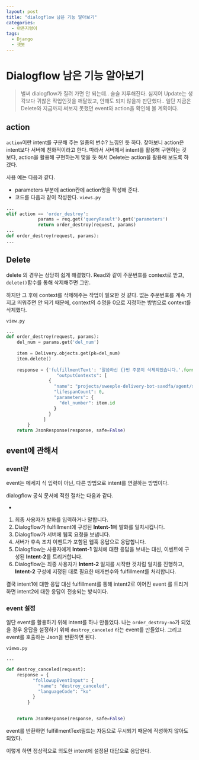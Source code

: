 ```yaml
---
layout: post
title: "dialogflow 남은 기능 알아보기"
categories:
  - 아픈지렁이
tags:
  - Django
  - 챗봇
---
```


# Dialogflow 남은 기능 알아보기

> 벌써 dialogflow가 질려 가면 안 되는데.. 슬슬 지루해진다.
> 심지어 Update는 생각보다 귀찮은 작업인것을 깨달았고, 안해도 되지 않을까 판단했다..
> 일단 지금은 Delete와 지금까지 써보지 못했던 event와 action을 확인해 볼 계획이다.

## action

`action`이란 intent를 구분해 주는 일종의 변수? 느낌인 듯 하다.
찾아보니 action은 intent보다 서버에 친화적이라고 한다.
따라서 서버에서 intent를 활용해 구현하는 것 보다, action을 활용해 구현하는게 맞을 듯 해서 Delete는 action을 활용해 보도록 하겠다.

사용 예는 다음과 같다.
- parameters 부분에 action칸에 action명을 작성해 준다.
- 코드를 다음과 같이 작성한다.
`views.py`
~~~python
...
elif action == 'order_destroy':
            params = req.get('queryResult').get('parameters')
            return order_destroy(request, params)
...
def order_destroy(request, params):
...

~~~

## Delete

delete 의 경우는 상당히 쉽게 해결했다.
Read와 같이 주문번호를 context로 받고, `delete()`함수를 통해 삭제해주면 그만.

하지만 그 후에 context를 삭제해주는 작업이 필요한 것 같다.
없는 주문번호를 계속 가지고 띄워주면 안 되기 때문에, context의 수명을 0으로 지정하는 방법으로 context를 삭제했다.

`view.py`
~~~python
...
def order_destroy(request, params):
    del_num = params.get('del_num')
    
    item = Delivery.objects.get(pk=del_num)
    item.delete()
    
    response = {'fulfillmentText': '말씀하신 {}번 주문이 삭제되었습니다.'.format(int(del_num)),
                   "outputContexts": [
                {
                  "name": "projects/sweeple-delivery-bot-saxdfa/agent/sessions/ec79f53c-31b2-3a18-998f-32cb63c3a6f2/contexts/order",
                  "lifespanCount": 0,
                  "parameters": {
                    "del_number": item.id
                  }
                }
              ]
        }
    return JsonResponse(response, safe=False)
~~~

## event에 관해서

### event란
event는 메세지 식 입력이 아닌, 다른 방법으로 intent를 연결하는 방법이다.

dialogflow 공식 문서에 적힌 절차는 다음과 같다.

-
1. 최종 사용자가 발화를 입력하거나 말합니다.
2.  Dialogflow가 fulfillment에 구성된  **Intent-1**에 발화를 일치시킵니다.
3.  Dialogflow가 서버에 웹훅 요청을 보냅니다.
4.  서버가 후속 조치 이벤트가 포함된 웹훅 응답으로 응답합니다.
5.  Dialogflow는 사용자에게  **Intent-1**  일치에 대한 응답을 보내는 대신, 이벤트에 구성된  **Intent-2**를 트리거합니다.
6.  Dialogflow는 최종 사용자가  **Intent-2**  일치를 시작한 것처럼 일치를 진행하고,  **Intent-2**  구성에 지정된 대로 필요한 매개변수와 fulfillment를 처리합니다.

결국 intent1에 대한 응답 대신 fulfillment를 통해 intent2로 이어진 event 를 트리거하면 intent2에 대한 응답이 전송되는 방식이다.

### event 설정
일단 event를 활용하기 위해 intent를 하나 만들었다.
나는 `order_destroy-no`가 되었을 경우 응답을 설정하기 위해 `destroy_canceled` 라는 event를 만들었다.
그리고 event를 호출하는 Json을 반환하면 된다.

`views.py`
~~~python
...

def destroy_canceled(request):
    response = {
          "followupEventInput": {
            "name": "destroy_canceled",
            "languageCode": "ko"
          }
        }

    
    return JsonResponse(response, safe=False)
~~~

event를 반환하면 fulfillmentText필드는 자동으로 무시되기 때문에 작성하지 않아도 되었다.

이렇게 하면 정상적으로 의도한 intent에 설정된 대답으로 응답한다.


<!--stackedit_data:
eyJoaXN0b3J5IjpbMTkwOTIwNzQ0OCwtMjAwMzAxNzIxNCwyMT
QyMTgxNzgsMTkxMDkwOTczMywtNzM2MzYwMTkxLDEwNDE5NzU3
NzUsMTU0MTY1MTk4N119
-->